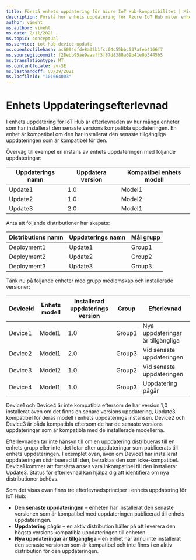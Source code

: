 ```yaml
---
title: Förstå enhets uppdatering för Azure IoT Hub-kompatibilitet | Microsoft Docs
description: Förstå hur enhets uppdatering för Azure IoT Hub mäter enhets uppdateringens efterlevnad.
author: vimeht
ms.author: vimeht
ms.date: 2/11/2021
ms.topic: conceptual
ms.service: iot-hub-device-update
ms.openlocfilehash: ac6094efde8a32b1fcc04c55bbc537afeb4166f7
ms.sourcegitcommit: f28ebb95ae9aaaff3f87d8388a09b41e0b3445b5
ms.translationtype: MT
ms.contentlocale: sv-SE
ms.lasthandoff: 03/29/2021
ms.locfileid: "101664003"
---
```

# <a name="device-update-compliance"></a>Enhets Uppdateringsefterlevnad

I enhets uppdatering för IoT Hub är efterlevnaden av hur många enheter som har installerat den senaste versions kompatibla uppdateringen. En enhet är kompatibel om den har installerat den senaste tillgängliga uppdateringen som är kompatibel för den. 

Överväg till exempel en instans av enhets uppdateringen med följande uppdateringar:

|Uppdaterings namn|Uppdatera version|Kompatibel enhets modell|
|-----------|--------------|-----------------------|
|Update1    |1.0    |Model1|
|Update2    |1.0    |Model2|
|Update3    |2.0    |Model1|

Anta att följande distributioner har skapats:

|Distributions namn    |Uppdaterings namn    |Mål grupp|
|-----------|--------------|-------------------|
|Deployment1    |Update1    |Group1|
|Deployment2    |Update2    |Group2|
|Deployment3    |Update3    |Group3|

Tänk nu på följande enheter med grupp medlemskap och installerade versioner:

|DeviceId   |Enhets modell   |Installerad uppdaterings version|Group |Efterlevnad|
|-----------|--------------|-----------------------|-----|---------|
|Device1    |Model1 |1.0    |Group1 |Nya uppdateringar är tillgängliga</span>|
|Device2    |Model1 |2.0    |Group3 |Vid senaste uppdateringen|
|Device3    |Model2 |1.0    |Group2 |Vid senaste uppdateringen|
|Device4    |Model1 |1.0    |Group3 |Uppdatering pågår|

Device1 och Device4 är inte kompatibla eftersom de har version 1,0 installerat även om det finns en senare versions uppdatering, Update3, kompatibel för deras modell i enhets uppdaterings instansen. Device2 och Device3 är båda kompatibla eftersom de har de senaste versions uppdateringar som är kompatibla med de installerade modellerna.

Efterlevnaden tar inte hänsyn till om en uppdatering distribueras till en enhets grupp eller inte. det letar efter uppdateringar som publicerats till enhets uppdateringen. I exemplet ovan, även om Device1 har installerat uppdateringen distribuerad till den, betraktas den som icke-kompatibel. Device1 kommer att fortsätta anses vara inkompatibel till den installerar Update3. Status för efterlevnad kan hjälpa dig att identifiera om nya distributioner behövs. 

Som det visas ovan finns tre efterlevnadsprinciper i enhets uppdatering för IoT Hub:

*   Den **senaste uppdateringen** – enheten har installerat den senaste versionen som är kompatibel med uppdateringen publicerad till enhets uppdateringen.
*   **Uppdatering** pågår – en aktiv distribution håller på att leverera den högsta versions kompatibla uppdateringen till enheten.
*   **Nya uppdateringar är tillgängliga** – en enhet har ännu inte installerat den senaste versionen som är kompatibel och inte finns i en aktiv distribution för den uppdateringen.
